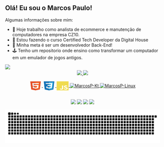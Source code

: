 ## Olá! Eu sou o Marcos Paulo!

Algumas informações sobre mim:

- 🔭 Hoje trabalho como analista de ecommerce e manutenção de computadores na empresa CZ10.
- 🌱 Estou fazendo o curso Certified Tech Developer da Digital House
- 🎯 Minha meta é ser um desenvolvedor Back-End!
- 🕹️ Tenho um repositorio onde ensino como transformar um computador em um emulador de jogos antigos.

<img src="https://user-images.githubusercontent.com/70382532/138322189-2db8df52-9dcb-40a0-88a8-c365466bd33d.gif">

<div align="center">
  <a href="https://github.com/MarcosP-Costa">
  <img height="180em" src="https://github-readme-stats.vercel.app/api?username=MarcosP-Costa&show_icons=true&theme=dark&include_all_commits=true&count_private=true"/>
  <img height="180em" src="https://github-readme-stats.vercel.app/api/top-langs/?username=MarcosP-Costa&layout=compact&langs_count=7&theme=dark"/>
</div>
  
<div align="center" style="display: inline_block"><br>
  <img align="center" alt="MarcosP-HTML" height="30" width="40" src="https://raw.githubusercontent.com/devicons/devicon/master/icons/html5/html5-original.svg">
  <img align="center" alt="MarcosP-CSS" height="30" width="40" src="https://raw.githubusercontent.com/devicons/devicon/master/icons/css3/css3-original.svg">
  <img align="center" alt="MarcosP-Js" height="30" width="40" src="https://raw.githubusercontent.com/devicons/devicon/master/icons/javascript/javascript-plain.svg">
  <img align="center" alt="MarcosP-Kt" height="30" width="40" src="https://cdn.jsdelivr.net/gh/devicons/devicon/icons/kotlin/kotlin-original.svg" />
  <img align="center" alt="MarcosP-Linux" height="30" width="40" src="https://cdn.jsdelivr.net/gh/devicons/devicon/icons/linux/linux-original.svg" />  
</div>

  ##
  
  <div align="center"> 
  <a href="https://www.instagram.com/marcos.nok/" target="_blank"><img src="https://img.shields.io/badge/-Instagram-%23E4405F?style=for-the-badge&logo=instagram&logoColor=white" target="_blank"></a>
    <a href="https://www.linkedin.com/in/marcospcostadev/" target="_blank"><img src="https://img.shields.io/badge/-LinkedIn-%230077B5?style=for-the-badge&logo=linkedin&logoColor=white" target="_blank"></a> 
  <a href = "mailto:marcosnokbuk@gmail.com"><img src="https://img.shields.io/badge/-Gmail-%23333?style=for-the-badge&logo=gmail&logoColor=white" target="_blank"></a>
  <a href = "mailto:marcos_nokbuk@hotmail.com"><img src="https://img.shields.io/badge/Microsoft_Outlook-0078D4?style=for-the-badge&logo=microsoft-outlook&logoColor=white" target="_blank"> </a>
 
  ![Snake animation](https://github.com/MarcosP-Costa/MarcosP-Costa/blob/output/github-contribution-grid-snake.svg)
 
</div>

